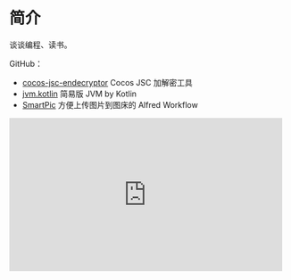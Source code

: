 # 简介

谈谈编程、读书。

GitHub：
- [cocos-jsc-endecryptor](https://github.com/OEDx/cocos-jsc-endecryptor) Cocos JSC 加解密工具
- [jvm.kotlin](https://github.com/QinGeneral/jvm.kotlin) 简易版 JVM by Kotlin
- [SmartPic](https://github.com/QinGeneral/SmartPic) 方便上传图片到图床的 Alfred Workflow

<iframe id="embed_dom" name="embed_dom" frameborder="0" style="display:block;width:489px; height:275px;" src="https://www.processon.com/embed/64663f2b0f3eb93293cd7047"></iframe>